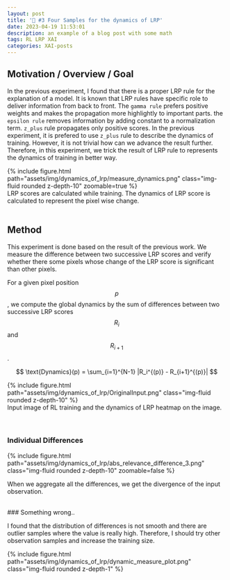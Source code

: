 ```yaml
---
layout: post
title: '🎯 #3 Four Samples for the dynamics of LRP'
date: 2023-04-19 11:53:01
description: an example of a blog post with some math
tags: RL LRP XAI
categories: XAI-posts
---
```


## Motivation / Overview / Goal

In the previous experiment, I found that there is a proper LRP rule for the explanation of a model. It is known  that LRP rules have specific role to deliver information from back to front. The `gamma rule` prefers positive weights and makes the propagation more highlightly to important parts. the `epsilon rule` removes information by adding constant to a normalization term. `z_plus` rule propagates only positive scores. In the previous experiment, it is prefered to use `z_plus` rule to describe the dynamics of training. However, it is not trivial how can we advance the result further. Therefore, in this experiment, we trick the result of LRP rule to represents the dynamics of training in better way. 

<div class="row mt-3">
    <div class="col-sm mt-3 mt-md-0">
        {% include figure.html path="assets/img/dynamics_of_lrp/measure_dynamics.png" class="img-fluid rounded z-depth-10" zoomable=true %}
    </div>
</div>

<div class="caption">
    LRP scores are calculated while training. The dynamics of LRP score is calculated to represent the pixel wise change. 
</div>


<br>

## Method

This experiment is done based on the result of the previous work. We measure the difference between two successive LRP scores and verify whether there some pixels whose change of the LRP score is significant than other pixels. 

For a given pixel position $$p$$, we compute the global dynamics by the sum of differences between two successive LRP scores $$R_i $$ and $$R_{i+1}$$. 

$$
\text{Dynamics}(p) = \sum_{i=1}^{N-1} |R_i^{(p)} - R_{i+1}^{(p)}| 
$$






<div class="row">
    <div class="col-sm mt-0 mt-md-0">
        {% include figure.html path="assets/img/dynamics_of_lrp/OriginalInput.png" class="img-fluid rounded z-depth-10"  %}
    </div>
</div>

<div class="caption">
    Input image of RL training and the dynamics of LRP heatmap on the image. 
</div>

<br/>

<br/>

### Individual Differences 




<div class="row mt-3">
    <div class="col-sm mt-3 mt-md-0">
        {% include figure.html path="assets/img/dynamics_of_lrp/abs_relevance_difference_3.png" class="img-fluid rounded z-depth-10" zoomable=false %}
    </div>
</div>


When we aggregate all the differences, we get the divergence of the input observation. 





<br/>
### Something wrong..

I found that the distribution of differences is not smooth and there are outlier samples where the value is really high. Therefore, I should try other observation samples and increase the training size. 


<div class="row justify-content-sm-center">
<div class="col-sm-15 mt-md-0">
    {% include figure.html path="assets/img/dynamics_of_lrp/dynamic_measure_plot.png" class="img-fluid rounded z-depth-1"  %}
</div>
</div>